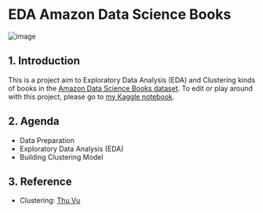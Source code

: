 # EDA Amazon Data Science Books

![image](https://user-images.githubusercontent.com/90423581/205901524-67a6b779-2d69-4bbf-bfa4-4695cdb88bb0.png)

## 1. Introduction
This is a project aim to Exploratory Data Analysis (EDA) and Clustering kinds of books in the [Amazon Data Science Books dataset](https://www.kaggle.com/datasets/die9origephit/amazon-data-science-books). To edit or play around with this project, please go to [my Kaggle notebook](https://www.kaggle.com/code/biminhc/eda-clustering-amazon-data-science-books).

## 2. Agenda
* Data Preparation
* Exploratory Data Analysis (EDA)
* Building Clustering Model

## 3. Reference
* Clustering: [Thu Vu](https://deepnote.com/workspace/thu-70b82642-3f7e-4ef4-8203-d96ba4531278/project/Data-science-book-analysis-95de68e6-99de-4ef6-b3ae-d76602c45655/notebook/Notebook%201-0bf2948ac9304e31a1360fa7d16e5d48)
